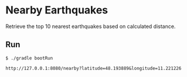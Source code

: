 # Nearby Earthquakes

Retrieve the top 10 nearest earthquakes based on calculated distance.

## Run
```
$ ./gradle bootRun

http://127.0.0.1:8080/nearby?latitude=48.193889&longitude=11.221226
```